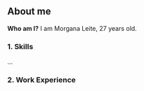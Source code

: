 ## About me

**Who am I?** I am Morgana Leite, 27 years old. 

### 1. Skills
...

### 2. Work Experience
